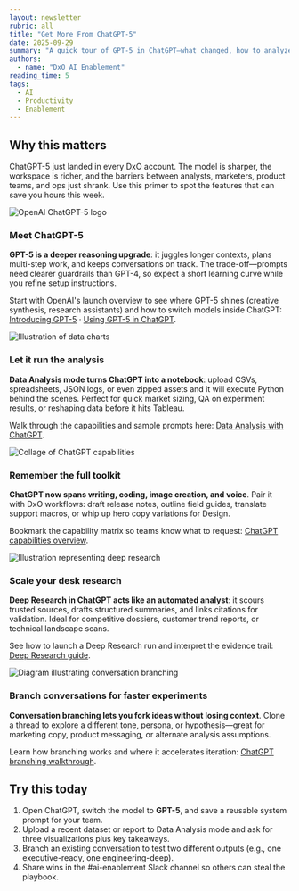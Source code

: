 ```yaml
---
layout: newsletter
rubric: all
title: "Get More From ChatGPT-5"
date: 2025-09-29
summary: "A quick tour of GPT-5 in ChatGPT—what changed, how to analyze data, and new tools every DxO team can use."
authors:
  - name: "DxO AI Enablement"
reading_time: 5
tags:
  - AI
  - Productivity
  - Enablement
---
```


## Why this matters

ChatGPT-5 just landed in every DxO account. The model is sharper, the workspace is richer, and the barriers between analysts, marketers, product teams, and ops just shrank. Use this primer to spot the features that can save you hours this week.

<div class="story">
  <img src="{{ '/assets/images/newsletters/all/2025-09-29-chatgpt-guide/openai.png' | relative_url }}" alt="OpenAI ChatGPT-5 logo" class="story__avatar" />
  <div class="story__content">
    <h3>Meet ChatGPT-5</h3>
    <p><strong class="highlight highlight--indigo">GPT-5 is a deeper reasoning upgrade</strong>: it juggles longer contexts, plans multi-step work, and keeps conversations on track. The trade-off—prompts need clearer guardrails than GPT-4, so expect a short learning curve while you refine setup instructions.</p>
    <p>Start with OpenAI's launch overview to see where GPT-5 shines (creative synthesis, research assistants) and how to switch models inside ChatGPT: <a href="https://openai.com/index/introducing-gpt-5/">Introducing GPT-5</a> · <a href="https://help.openai.com/en/articles/11909943-gpt-5-in-chatgpt">Using GPT-5 in ChatGPT</a>.</p>
  </div>
</div>

<div class="story">
  <img src="{{ '/assets/images/newsletters/all/2025-09-29-chatgpt-guide/data-analysis.jpg' | relative_url }}" alt="Illustration of data charts" class="story__avatar" />
  <div class="story__content">
    <h3>Let it run the analysis</h3>
    <p><strong class="highlight highlight--blue">Data Analysis mode turns ChatGPT into a notebook</strong>: upload CSVs, spreadsheets, JSON logs, or even zipped assets and it will execute Python behind the scenes. Perfect for quick market sizing, QA on experiment results, or reshaping data before it hits Tableau.</p>
    <p>Walk through the capabilities and sample prompts here: <a href="https://help.openai.com/en/articles/8437071-data-analysis-with-chatgpt">Data Analysis with ChatGPT</a>.</p>
  </div>
</div>

<div class="story">
  <img src="{{ '/assets/images/newsletters/all/2025-09-29-chatgpt-guide/capabilities.jpg' | relative_url }}" alt="Collage of ChatGPT capabilities" class="story__avatar" />
  <div class="story__content">
    <h3>Remember the full toolkit</h3>
    <p><strong class="highlight highlight--orange">ChatGPT now spans writing, coding, image creation, and voice</strong>. Pair it with DxO workflows: draft release notes, outline field guides, translate support macros, or whip up hero copy variations for Design.</p>
    <p>Bookmark the capability matrix so teams know what to request: <a href="https://help.openai.com/en/articles/9260256-chatgpt-capabilities-overview">ChatGPT capabilities overview</a>.</p>
  </div>
</div>

<div class="story">
  <img src="{{ '/assets/images/newsletters/all/2025-09-29-chatgpt-guide/deepresearch.webp' | relative_url }}" alt="Illustration representing deep research" class="story__avatar" />
  <div class="story__content">
    <h3>Scale your desk research</h3>
    <p><strong class="highlight highlight--teal">Deep Research in ChatGPT acts like an automated analyst</strong>: it scours trusted sources, drafts structured summaries, and links citations for validation. Ideal for competitive dossiers, customer trend reports, or technical landscape scans.</p>
    <p>See how to launch a Deep Research run and interpret the evidence trail: <a href="https://help.openai.com/en/articles/10500283-deep-research">Deep Research guide</a>.</p>
  </div>
</div>

<div class="story">
  <img src="{{ '/assets/images/newsletters/all/2025-09-29-chatgpt-guide/branching.jpg' | relative_url }}" alt="Diagram illustrating conversation branching" class="story__avatar" />
  <div class="story__content">
    <h3>Branch conversations for faster experiments</h3>
    <p><strong class="highlight highlight--indigo">Conversation branching lets you fork ideas without losing context</strong>. Clone a thread to explore a different tone, persona, or hypothesis—great for marketing copy, product messaging, or alternate analysis assumptions.</p>
    <p>Learn how branching works and where it accelerates iteration: <a href="https://medium.com/scalevise-ai-automation/chatgpt-branching-feature-ai-aaf88c477fde">ChatGPT branching walkthrough</a>.</p>
  </div>
</div>

## Try this today

1. Open ChatGPT, switch the model to <strong class="highlight highlight--blue">GPT-5</strong>, and save a reusable system prompt for your team.
2. Upload a recent dataset or report to Data Analysis mode and ask for three visualizations plus key takeaways.
3. Branch an existing conversation to test two different outputs (e.g., one executive-ready, one engineering-deep).
4. Share wins in the #ai-enablement Slack channel so others can steal the playbook.
